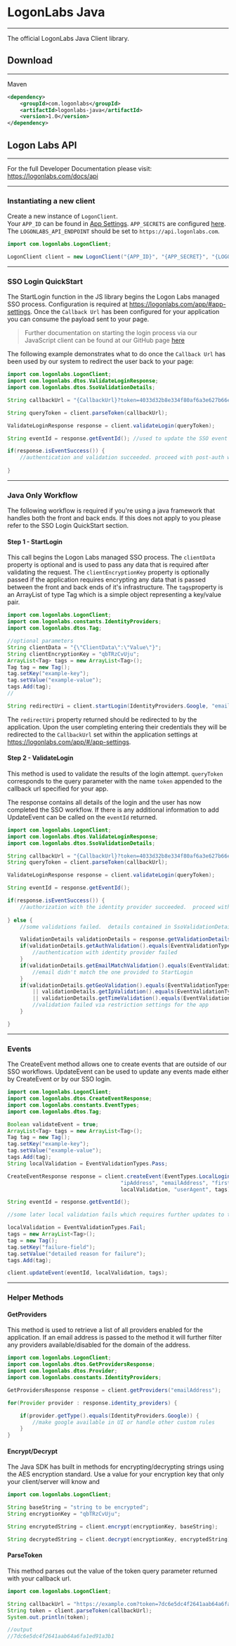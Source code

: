 # LogonLabs Java
---
The official LogonLabs Java Client library.

## Download
---
Maven
```xml
<dependency>
    <groupId>com.logonlabs</groupId>
    <artifactId>logonlabs-java</artifactId>
    <version>1.0</version>
</dependency>
```

## Logon Labs API
---
For the full Developer Documentation please visit: https://logonlabs.com/docs/api

---
### Instantiating a new client

Create a new instance of `LogonClient`.  
Your `APP_ID` can be found in [App Settings](https://logonlabs.com/app/#/app-settings).
`APP_SECRETS` are configured [here](https://logonlabs.com/app/#/app-secrets).
The `LOGONLABS_API_ENDPOINT` should be set to `https://api.logonlabs.com`.
```java
import com.logonlabs.LogonClient;

LogonClient client = new LogonClient("{APP_ID}", "{APP_SECRET}", "{LOGONLABS_API_ENDPOINT}");
```
---
### SSO Login QuickStart

The StartLogin function in the JS library begins the Logon Labs managed SSO process.  Configuration is required at https://logonlabs.com/app/#app-settings.  Once the `Callback Url` has been configured for your application you can consume the payload sent to your page.

>Further documentation on starting the login process via our JavaScript client can be found at our GitHub page [here](https://github.com/logonlabs/logonlabs-js)

The following example demonstrates what to do once the `Callback Url` has been used by our system to redirect the user back to your page:

```java
import com.logonlabs.LogonClient;
import com.logonlabs.dtos.ValidateLoginResponse;
import com.logonlabs.dtos.SsoValidationDetails;

String callbackUrl = "{CallbackUrl}?token=4033d32b8e334f80af6a3e627b66e640";

String queryToken = client.parseToken(callbackUrl);

ValidateLoginResponse response = client.validateLogin(queryToken);

String eventId = response.getEventId(); //used to update the SSO event later via UpdateEvent

if(response.isEventSuccess()) {
    //authentication and validation succeeded. proceed with post-auth workflows for your system
    
}

```
---
### Java Only Workflow
The following workflow is required if you're using a java framework that handles both the front and back ends.  If this does not apply to you please refer to the SSO Login QuickStart section.
#### Step 1 - StartLogin
This call begins the Logon Labs managed SSO process.  The `clientData` property is optional and is used to pass any data that is required after validating the request.  The `clientEncryptionKey` property is optionally passed if the application requires encrypting any data that is passed between the front and back ends of it's infrastructure. The `tags`property is an ArrayList of type Tag which is a simple object representing a key/value pair.

```java
import com.logonlabs.LogonClient;
import com.logonlabs.constants.IdentityProviders;
import com.logonlabs.dtos.Tag;

//optional parameters
String clientData = "{\"ClientData\":\"Value\"}";
String clientEncryptionKey = "qbTRzCvUju";
ArrayList<Tag> tags = new ArrayList<Tag>();
Tag tag = new Tag();
tag.setKey("example-key");
tag.setValue("example-value");
tags.Add(tag);
//

String redirectUri = client.startLogin(IdentityProviders.Google, "emailAddress", clientData, clientEncryptionKey, tags);
```
The `redirectUri` property returned should be redirected to by the application.  Upon the user completing entering their credentials they will be redirected to the `CallbackUrl` set within the application settings at https://logonlabs.com/app/#/app-settings.
&nbsp;
#### Step 2 - ValidateLogin
This method is used to validate the results of the login attempt.  `queryToken` corresponds to the query parameter with the name `token` appended to the callback url specified for your app.

The response contains all details of the login and the user has now completed the SSO workflow.  If there is any additional information to add UpdateEvent can be called on the `eventId` returned.
```java
import com.logonlabs.LogonClient;
import com.logonlabs.dtos.ValidateLoginResponse;
import com.logonlabs.dtos.SsoValidationDetails;

String callbackUrl = "{CallbackUrl}?token=4033d32b8e334f80af6a3e627b66e640";
String queryToken = client.parseToken(callbackUrl);

ValidateLoginResponse response = client.validateLogin(queryToken);

String eventId = response.getEventId();

if(response.isEventSuccess()) {
    //authorization with the identity provider succeeded.  proceed with your system's workflows...
    
} else {
    //some validations failed.  details contained in SsoValidationDetails object.

    ValidationDetails validationDetails = response.getValidationDetails();
    if(validationDetails.getAuthValidation().equals(EventValidationTypes.Fail)) {
        //authentication with identity provider failed
    }
    if(validationDetails.getEmailMatchValidation().equals(EventValidationTypes.Fail)) {
        //email didn't match the one provided to StartLogin
    }
    if(validationDetails.getGeoValidation().equals(EventValidationTypes.Fail) 
        || validationDetails.getIpValidation().equals(EventValidationTypes.Fail) 
        || validationDetails.getTimeValidation().equals(EventValidationTypes.Fail)) {
        //validation failed via restriction settings for the app
    }

}

```
---
### Events
The CreateEvent method allows one to create events that are outside of our SSO workflows.  UpdateEvent can be used to update any events made either by CreateEvent or by our SSO login.
```java
import com.logonlabs.LogonClient;
import com.logonlabs.dtos.CreateEventResponse;
import com.logonlabs.constants.EventTypes;
import com.logonlabs.dtos.Tag;

Boolean validateEvent = true;
ArrayList<Tag> tags = new ArrayList<Tag>();
Tag tag = new Tag();
tag.setKey("example-key");
tag.setValue("example-value");
tags.Add(tag);
String localValidation = EventValidationTypes.Pass;

CreateEventResponse response = client.createEvent(EventTypes.LocalLogin, validateEvent, 
                                    "ipAddress", "emailAddress", "firstName", "lastName", 
                                    localValidation, "userAgent", tags);

String eventId = response.getEventId();

//some later local validation fails which requires further updates to the event...

localValidation = EventValidationTypes.Fail;
tags = new ArrayList<Tag>();
tag = new Tag();
tag.setKey("failure-field");
tag.setValue("detailed reason for failure");
tags.Add(tag);

client.updateEvent(eventId, localValidation, tags);
```

---
### Helper Methods
#### GetProviders
This method is used to retrieve a list of all providers enabled for the application.
If an email address is passed to the method it will further filter any providers available/disabled for the domain of the address.
```java
import com.logonlabs.LogonClient;
import com.logonlabs.dtos.GetProvidersResponse;
import com.logonlabs.dtos.Provider;
import com.logonlabs.constants.IdentityProviders;

GetProvidersResponse response = client.getProviders("emailAddress");

for(Provider provider : response.identity_providers) {

    if(provider.getType().equals(IdentityProviders.Google)) {
        //make google available in UI or handle other custom rules
    }
}
```

#### Encrypt/Decrypt
The Java SDK has built in methods for encrypting/decrypting strings using the AES encryption standard.  Use a value for your encryption key that only your client/server will know and 
```java
import com.logonlabs.LogonClient;

String baseString = "string to be encrypted";
String encryptionKey = "qbTRzCvUju";

String encryptedString = client.encrypt(encryptionKey, baseString);

String decryptedString = client.decrypt(encryptionKey, encryptedString);
```

#### ParseToken
This method parses out the value of the token query parameter returned with your callback url.
```java
import com.logonlabs.LogonClient;

String callbackUrl = "https://example.com?token=7dc6e5dc4f2641aab64a6fa1ed91a3b1";
String token = client.parseToken(callbackUrl);
System.out.println(token);

//output
//7dc6e5dc4f2641aab64a6fa1ed91a3b1
```
